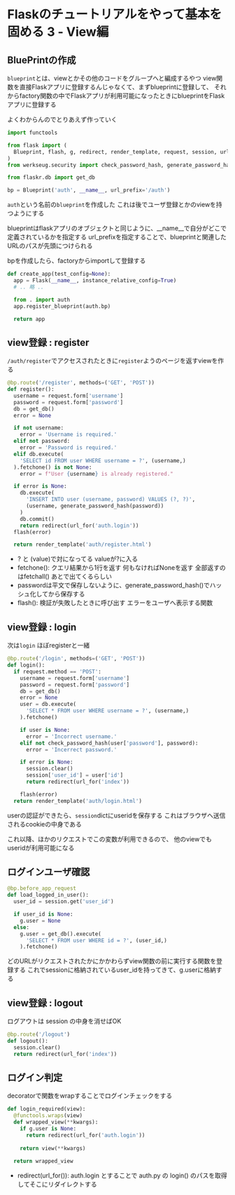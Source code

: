 # Flaskのチュートリアルをやって基本を固める 3 - View編

## BluePrintの作成

`blueprint`とは、viewとかその他のコードをグループへと編成するやつ
view関数を直接Flaskアプリに登録するんじゃなくて、まずblueprintに登録して、
それからfactory関数の中でFlaskアプリが利用可能になったときにblueprintをFlaskアプリに登録する

よくわからんのでとりあえず作っていく

```py:auth.py
import functools

from flask import (
  Blueprint, flash, g, redirect, render_template, request, session, url_for
)
from werkseug.security import check_password_hash, generate_password_hash

from flaskr.db import get_db

bp = Blueprint('auth', __name__, url_prefix='/auth')
```

`auth`という名前の`blueprint`を作成した
これは後でユーザ登録とかのviewを持つようにする

blueprintはflaskアプリのオブジェクトと同じように、__name__で自分がどこで定義されているかを指定する
url_prefixを指定することで、blueprintと関連したURLのパスが先頭につけられる

bpを作成したら、factoryからimportして登録する

```py:__init__.py
def create_app(test_config=None):
  app = Flask(__name__, instance_relative_config=True)
  # .. 略 ..

  from . import auth
  app.register_blueprint(auth.bp)

  return app
```

## view登録 : register

`/auth/register`でアクセスされたときに`register`ようのページを返すviewを作る

```py:auth.py
@bp.route('/register', methods=('GET', 'POST'))
def register():
  username = request.form['username']
  password = request.form['password']
  db = get_db()
  error = None

  if not username:
    error = 'Username is required.'
  elif not password:
    error = 'Password is required.'
  elif db.execute(
    'SELECT id FROM user WHERE username = ?', (username,)
  ).fetchone() is not None:
    error = f"User {username} is already registered."

  if error is None:
    db.execute(
      'INSERT INTO user (username, password) VALUES (?, ?)',
      (username, generate_password_hash(password))
    )
    db.commit()
    return redirect(url_for('auth.login'))
  flash(error)

  return render_template('auth/register.html')
```

- ? と (value)で対になってる valueが?に入る
- fetchone(): クエリ結果から1行を返す 何もなければNoneを返す 全部返すのはfetchall() あとで出てくるらしい
- passwordは平文で保存しないように、generate_password_hash()でハッシュ化してから保存する
- flash(): 検証が失敗したときに呼び出す エラーをユーザへ表示する関数

## view登録 : login

次は`login`
ほぼregisterと一緒

```py:auth.py
@bp.route('/login', methods=('GET', 'POST'))
def login():
  if request.method == 'POST':
    username = request.form['username']
    password = request.form['password']
    db = get_db()
    error = None
    user = db.execute(
      'SELECT * FROM user WHERE username = ?', (username,)
    ).fetchone()

    if user is None:
      error = 'Incorrect username.'
    elif not check_password_hash(user['password'], password):
      error = 'Incerrect password.'

    if error is None:
      session.clear()
      session['user_id'] = user['id']
      return redirect(url_for('index'))

    flash(error)
  return render_template('auth/login.html')
```

userの認証ができたら、`session`dictにuseridを保存する
これはブラウザへ送信されるcookieの中身である

これ以降、ほかのリクエストでこの変数が利用できるので、
他のviewでもuseridが利用可能になる

## ログインユーザ確認

```py:auth.py
@bp.before_app_request
def load_logged_in_user():
  user_id = session.get('user_id')

  if user_id is None:
    g.user = None
  else:
    g.user = get_db().execute(
      'SELECT * FROM user WHERE id = ?', (user_id,)
    ).fetchone()
```

どのURLがリクエストされたかにかかわらずview関数の前に実行する関数を登録する
これでsessionに格納されているuser_idを持ってきて、g.userに格納する

## view登録 : logout

ログアウトは session の中身を消せばOK

```py:auth.py
@bp.route('/logout')
def logout():
  session.clear()
  return redirect(url_for('index'))
```

## ログイン判定

decoratorで関数をwrapすることでログインチェックをする

```py:auth.py
def login_required(view):
  @functools.wraps(view)
  def wrapped_view(**kwargs):
    if g.user is None:
      return redirect(url_for('auth.login'))
    
    return view(**kwargs)
  
  return wrapped_view
```

- redirect(url_for()): auth.login とすることで auth.py の login() のパスを取得してそこにリダイレクトする